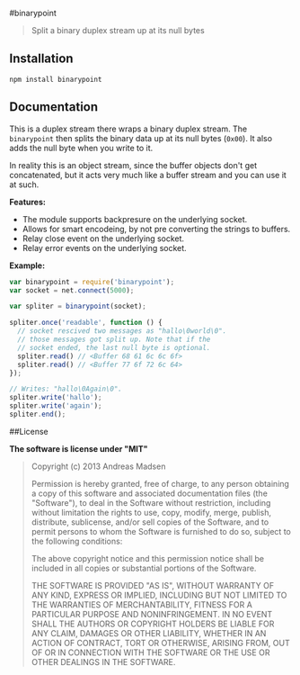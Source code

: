 #binarypoint

> Split a binary duplex stream up at its null bytes

## Installation

```sheel
npm install binarypoint
```

## Documentation

This is a duplex stream there wraps a binary duplex stream. The `binarypoint`
then splits the binary data up at its null bytes (`0x00`). It also adds the
null byte when you write to it.

In reality this is an object stream, since the buffer objects don't get
concatenated, but it acts very much like a buffer stream and you can use it
at such.

**Features:**

* The module supports backpresure on the underlying socket.
* Allows for smart encodeing, by not pre converting the strings to buffers.
* Relay close event on the underlying socket.
* Relay error events on the underlying socket.

**Example:**

```JavaScript
var binarypoint = require('binarypoint');
var socket = net.connect(5000);

var spliter = binarypoint(socket);

spliter.once('readable', function () {
  // socket rescived two messages as "hallo\0world\0".
  // those messages got split up. Note that if the
  // socket ended, the last null byte is optional.
  spliter.read() // <Buffer 68 61 6c 6c 6f>
  spliter.read() // <Buffer 77 6f 72 6c 64>
});

// Writes: "hallo\0Again\0".
spliter.write('hallo');
spliter.write('again');
spliter.end();
```

##License

**The software is license under "MIT"**

> Copyright (c) 2013 Andreas Madsen
>
> Permission is hereby granted, free of charge, to any person obtaining a copy
> of this software and associated documentation files (the "Software"), to deal
> in the Software without restriction, including without limitation the rights
> to use, copy, modify, merge, publish, distribute, sublicense, and/or sell
> copies of the Software, and to permit persons to whom the Software is
> furnished to do so, subject to the following conditions:
>
> The above copyright notice and this permission notice shall be included in
> all copies or substantial portions of the Software.
>
> THE SOFTWARE IS PROVIDED "AS IS", WITHOUT WARRANTY OF ANY KIND, EXPRESS OR
> IMPLIED, INCLUDING BUT NOT LIMITED TO THE WARRANTIES OF MERCHANTABILITY,
> FITNESS FOR A PARTICULAR PURPOSE AND NONINFRINGEMENT. IN NO EVENT SHALL THE
> AUTHORS OR COPYRIGHT HOLDERS BE LIABLE FOR ANY CLAIM, DAMAGES OR OTHER
> LIABILITY, WHETHER IN AN ACTION OF CONTRACT, TORT OR OTHERWISE, ARISING FROM,
> OUT OF OR IN CONNECTION WITH THE SOFTWARE OR THE USE OR OTHER DEALINGS IN
> THE SOFTWARE.
